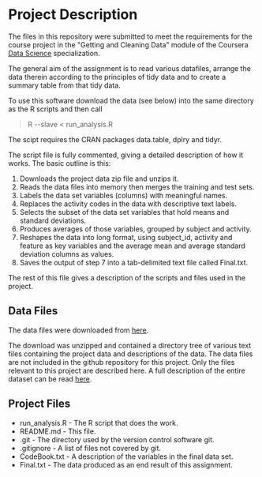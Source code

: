 # Project Description

The files in this repository were submitted to meet the requirements for the
course project in the "Getting and Cleaning Data" module of the Coursera [Data
Science](https://www.coursera.org/specialization/jhudatascience/1) specialization.

The general aim of the assignment is to read various datafiles, arrange the data
therein according to the principles of tidy data and to create a summary table
from that tidy data.

To use this software download the data (see below) into the same directory as
the R scripts and then call

> R --slave < run_analysis.R

The scipt requires the CRAN packages data.table, dplry and tidyr.

The script file is fully commented, giving a detailed description of how it
works. The basic outline is this:

1. Downloads the project data zip file and unzips it.
2. Reads the data files into memory then merges the training and test sets.
3. Labels the data set variables (columns) with meaningful names.
4. Replaces the activity codes in the data with descriptive text labels.
5. Selects the subset of the data set variables that hold means and standard
   deviations.
6. Produces averages of those variables, grouped by subject and activity.
7. Reshapes the data into long format, using subject_id, activity and feature as
   key variables and the average mean and average standard deviation columns as values.
8. Saves the output of step 7 into a tab-delimited text file called Final.txt.

The rest of this file gives a description of the scripts and files used in the
project.


## Data Files

The data files were downloaded from [here](https://d396qusza40orc.cloudfront.net/getdata%2Fprojectfiles%2FUCI%20HAR%20Dataset.zip).

The download was unzipped and contained a directory tree of various text files
containing the project data and descriptions of the data. The data files are not
included in the github repository for this project. Only the files relevant to
this project are described here. A full description of the entire dataset can be
read [here](http://archive.ics.uci.edu/ml/datasets/Human+Activity+Recognition+Using+Smartphones).


## Project Files

* run_analysis.R - The R script that does the work.
* README.md      - This file.
* .git           - The directory used by the version control software git.
* .gitignore     - A list of files not covered by git.
* CodeBook.txt   - A description of the variables in the final data set.
* Final.txt      - The data produced as an end result of this assignment.
